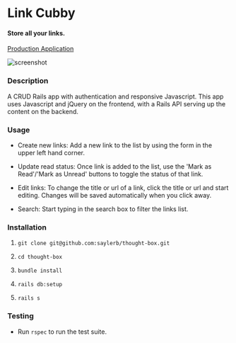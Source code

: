 # Link Cubby

#### Store all your links. 

[Production Application](http://link-cubby.herokuapp.com/)

![screenshot](http://i.imgur.com/PXtjAXD.png)

### Description

A CRUD Rails app with authentication and responsive Javascript. This app uses Javascript and jQuery on the frontend, with a Rails API serving up the content on the backend. 

### Usage

* Create new links: Add a new link to the list by using the form in the upper left hand
  corner.

* Update read status: Once link is added to the list, use the
  'Mark as Read'/'Mark as Unread' buttons to toggle the status of that link.

* Edit links: To change the title or url of a link, click the title or url and start
  editing. Changes will be saved automatically when you click away.

* Search: Start typing in the search box to filter the links list.

### Installation

1. `git clone git@github.com:saylerb/thought-box.git`

1. `cd thought-box`

1. `bundle install`

1. `rails db:setup`

1. `rails s`

### Testing

* Run `rspec` to run the test suite. 
